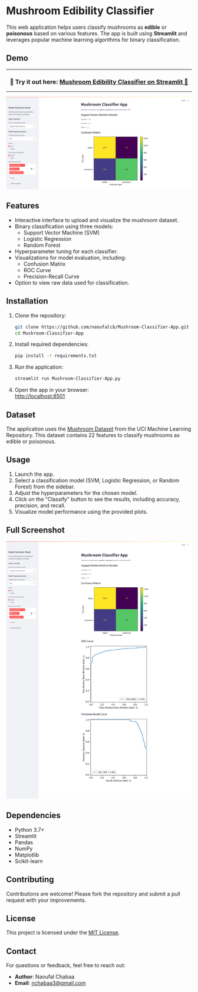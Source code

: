 # Mushroom Edibility Classifier  

This web application helps users classify mushrooms as **edible** or **poisonous** based on various features. The app is built using **Streamlit** and leverages popular machine learning algorithms for binary classification.  

## Demo  
---
<h3 align="center">
    🎈 Try it out here: <a href="https://mushroom-classifier-app-naoufalcb.streamlit.app/">Mushroom Edibility Classifier on Streamlit 🎈 </a>
</h3>

---

<p align="center">
    <a href="https://mushroom-classifier-app-naoufalcb.streamlit.app/"><img src="Preview/MushroomClassifierApp.png"></a>
</p>

## Features  

- Interactive interface to upload and visualize the mushroom dataset.  
- Binary classification using three models:  
  - Support Vector Machine (SVM)  
  - Logistic Regression  
  - Random Forest  
- Hyperparameter tuning for each classifier.  
- Visualizations for model evaluation, including:  
  - Confusion Matrix  
  - ROC Curve  
  - Precision-Recall Curve  
- Option to view raw data used for classification.  

## Installation  

1. Clone the repository:  
   ```bash  
   git clone https://github.com/naoufalcb/Mushroom-Classifier-App.git  
   cd Mushroom-Classifier-App  
   ```  

2. Install required dependencies:  
   ```bash  
   pip install -r requirements.txt  
   ```  

3. Run the application:  
   ```bash  
   streamlit run Mushroom-Classifier-App.py  
   ```  

4. Open the app in your browser:  
   [http://localhost:8501](http://localhost:8501)  

## Dataset  

The application uses the [Mushroom Dataset](https://archive.ics.uci.edu/ml/datasets/mushroom) from the UCI Machine Learning Repository. This dataset contains 22 features to classify mushrooms as edible or poisonous.  

## Usage  

1. Launch the app.  
2. Select a classification model (SVM, Logistic Regression, or Random Forest) from the sidebar.  
3. Adjust the hyperparameters for the chosen model.  
4. Click on the "Classify" button to see the results, including accuracy, precision, and recall.  
5. Visualize model performance using the provided plots.

## Full Screenshot

<p align="center">
    <a href="https://mushroom-classifier-app-naoufalcb.streamlit.app/"><img src="Preview/MushroomClassifierApp-Full.png"></a>
</p>

## Dependencies  

- Python 3.7+  
- Streamlit  
- Pandas  
- NumPy  
- Matplotlib  
- Scikit-learn  

## Contributing  

Contributions are welcome! Please fork the repository and submit a pull request with your improvements.  

## License  

This project is licensed under the [MIT License](LICENSE).  

## Contact  

For questions or feedback, feel free to reach out:  

- **Author**: Naoufal Chabaa  
- **Email**: nchabaa3@gmail.com  
